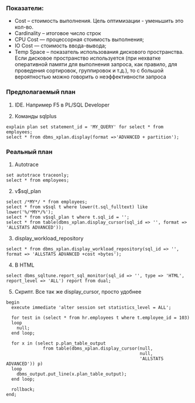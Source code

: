 ### Показатели:
  - Cost – стоимость выполнения. Цель оптимизации - уменьшить это кол-во.
  - Cardinality – итоговое число строк
  - CPU Cost — процессорная стоимость выполнения;
  - IO Cost — стоимость ввода-вывода;
  - Temp Space – показатель использования дискового пространства. Если дисковое пространство используется (при нехватке оперативной памяти для выполнения запроса, как правило, для проведения сортировок, группировок и т.д.), то с большой вероятностью можно говорить о неэффективности запроса


### Предполагаемый план
  1. IDE. Например F5 в PL/SQL Developer
  
  2. Команды sqlplus
  ````
  explain plan set statement_id = 'MY_QUERY' for select * from employees; 
  select * from dbms_xplan.display(format =>'ADVANCED + partition');
  ````

### Реальный план
  1. Autotrace
  ````
  set autotrace traceonly;
  select * from employees;
  ````
  
  2. v$sql_plan
  ````
  select /*MY*/ * from employees;
  select * from v$sql t where lower(t.sql_fulltext) like lower('%/*MY*/%');
  select * from v$sql_plan t where t.sql_id = '';
  select * from table(dbms_xplan.display_cursor(sql_id => '', format => 'ALLSTATS ADVANCED'));
  ````

  3. display_workload_repository
  ````
  select * from dbms_xplan.display_workload_repository(sql_id => '', format => 'ALLSTATS ADVANCED +cost +bytes');
  ````
  
  4. В HTML
  ````
  select dbms_sqltune.report_sql_monitor(sql_id => '', type => 'HTML', report_level => 'ALL') report from dual;
  ````

  5. Скрипт. Все так же display_cursor, просто удобнее
  ````
  begin
    execute immediate 'alter session set statistics_level = ALL';
    
    for test in (select * from hr.employees t where t.employee_id = 103) 
    loop
      null;
    end loop;
    
    for x in (select p.plan_table_output
                from table(dbms_xplan.display_cursor(null, 
                                                     null, 
                                                     'ALLSTATS ADVANCED')) p) 
    loop
      dbms_output.put_line(x.plan_table_output);
    end loop;
    
	rollback;
  end;
````
